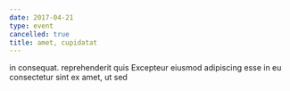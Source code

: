 ```yaml
---
date: 2017-04-21
type: event
cancelled: true
title: amet, cupidatat
---
```

in consequat. reprehenderit quis Excepteur eiusmod adipiscing esse in eu consectetur sint ex amet, ut sed